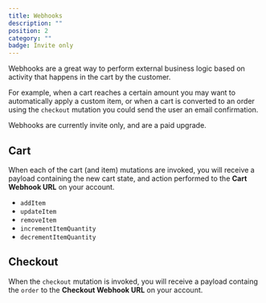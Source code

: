```yaml
---
title: Webhooks
description: ""
position: 2
category: ""
badge: Invite only
---
```


Webhooks are a great way to perform external business logic based on activity that happens in the cart by the customer.

For example, when a cart reaches a certain amount you may want to automatically apply a custom item, or when a cart is converted to an order using the `checkout` mutation you could send the user an email confirmation.

<alert type="info">

Webhooks are currently invite only, and are a paid upgrade.

</alert>

## Cart

When each of the cart (and item) mutations are invoked, you will receive a payload containing the new cart state, and action performed to the **Cart Webhook URL** on your account.

- `addItem`
- `updateItem`
- `removeItem`
- `incrementItemQuantity`
- `decrementItemQuantity`

## Checkout

When the `checkout` mutation is invoked, you will receive a payload containg the `order` to the **Checkout Webhook URL** on your account.
